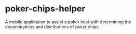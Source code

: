 # poker-chips-helper
A mobile application to assist a poker host with determining the denominations and distributions of poker chips.
